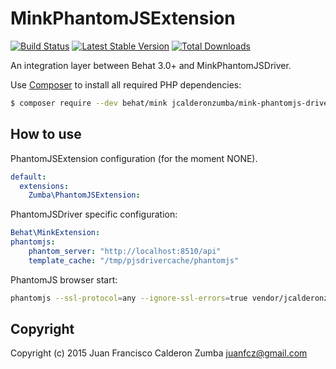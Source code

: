 MinkPhantomJSExtension
===========================
[![Build Status](https://travis-ci.org/jcalderonzumba/MinkPhantomJSExtension.svg?branch=master)](https://travis-ci.org/jcalderonzumba/MinkPhantomJSExtension)
[![Latest Stable Version](https://poser.pugx.org/jcalderonzumba/behat-phantomjs-extension/v/stable)](https://packagist.org/packages/jcalderonzumba/behat-phantomjs-extension)
[![Total Downloads](https://poser.pugx.org/jcalderonzumba/behat-phantomjs-extension/downloads)](https://packagist.org/packages/jcalderonzumba/behat-phantomjs-extension)

An integration layer between Behat 3.0+ and MinkPhantomJSDriver.

Use [Composer](https://getcomposer.org/) to install all required PHP dependencies:

```bash
$ composer require --dev behat/mink jcalderonzumba/mink-phantomjs-driver jcalderonzumba/behat-phantomjs-extension
```

How to use
-------------
PhantomJSExtension configuration (for the moment NONE).
```yml
default:
  extensions:
    Zumba\PhantomJSExtension:
```
PhantomJSDriver specific configuration:
```yml
Behat\MinkExtension:
phantomjs:
    phantom_server: "http://localhost:8510/api"
    template_cache: "/tmp/pjsdrivercache/phantomjs"
```
PhantomJS browser start:
```bash
phantomjs --ssl-protocol=any --ignore-ssl-errors=true vendor/jcalderonzumba/gastonjs/src/Client/main.js 8510 1024 768 2>&1 >> /tmp/gastonjs.log &
```

Copyright
---------

Copyright (c) 2015 Juan Francisco Calderon Zumba <juanfcz@gmail.com>
